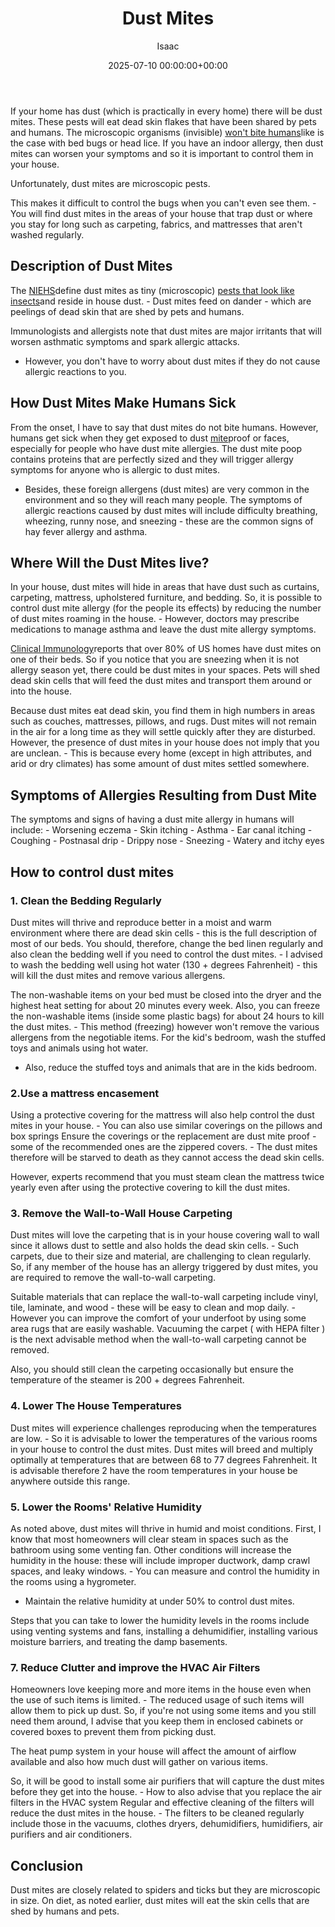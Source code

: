 ﻿---
title: Dust Mites
description: If your home has dust which is practically in every home there will be dust mites. These pests will eat dead skin flakes that have been shared by pets and...
slug: /dust-mites/
date: 2025-07-10 00:00:00+00:00
lastmod: 2025-07-10 00:00:00+03:00
author: Isaac
categories:

- Guide

- Mites
tags:

- guide

- dust

- mite
layout: post
---

If your home has dust (which is practically in every home) there will be dust mites. These pests will eat dead skin flakes that have been shared by pets and humans. The microscopic organisms (invisible) [won't bite humans](https://pestpolicy.com/do-dust-mites-bite/)like is the case with bed bugs or head lice. If you have an indoor allergy, then dust mites can worsen your symptoms and so it is important to control them in your house.

Unfortunately, dust mites are microscopic pests.

This makes it difficult to control the bugs when you can't even see them. - You will find dust mites in the areas of your house that trap dust or where you stay for long such as carpeting, fabrics, and mattresses that aren't washed regularly.

##  Description of Dust Mites

The [NIEHS](https://www.niehs.nih.gov/health/topics/agents/allergens/dustmites/index.cfm)define dust mites as tiny (microscopic) [pests that look like insects](https://pestpolicy.com/what-do-dust-mites-look-like/)and reside in house dust. - Dust mites feed on dander - which are peelings of dead skin that are shed by pets and humans.

Immunologists and allergists note that dust mites are major irritants that will worsen asthmatic symptoms and spark allergic attacks.

- However, you don't have to worry about dust mites if they do not cause allergic reactions to you.

##  How Dust Mites Make Humans Sick

From the onset, I have to say that dust mites do not bite humans. However, humans get sick when they get exposed to dust [mite](https://pestpolicy.com/what-do-dust-mites-look-like/)proof or faces, especially for people who have dust mite allergies. The dust mite poop contains proteins that are perfectly sized and they will trigger allergy symptoms for anyone who is allergic to dust mites.

- Besides, these foreign allergens (dust mites) are very common in the environment and so they will reach many people. The symptoms of allergic reactions caused by dust mites will include difficulty breathing, wheezing, runny nose, and sneezing - these are the common signs of hay fever allergy and asthma.

##  Where Will the Dust Mites live?

In your house, dust mites will hide in areas that have dust such as curtains, carpeting, mattress, upholstered furniture, and bedding. So, it is possible to control dust mite allergy (for the people its effects) by reducing the number of dust mites roaming in the house. - However, doctors may prescribe medications to manage asthma and leave the dust mite allergy symptoms.

[Clinical Immunology](https://www.jacionline.org/article/S0091-6749(02)91278-9/fulltext)reports that over 80% of US homes have dust mites on one of their beds. So if you notice that you are sneezing when it is not allergy season yet, there could be dust mites in your spaces. Pets will shed dead skin cells that will feed the dust mites and transport them around or into the house.

Because dust mites eat dead skin, you find them in high numbers in areas such as couches, mattresses, pillows, and rugs. Dust mites will not remain in the air for a long time as they will settle quickly after they are disturbed. However, the presence of dust mites in your house does not imply that you are unclean. - This is because every home (except in high attributes, and arid or dry climates) has some amount of dust mites settled somewhere.

##  Symptoms of Allergies Resulting from Dust Mite

The symptoms and signs of having a dust mite allergy in humans will include: - Worsening eczema - Skin itching - Asthma - Ear canal itching - Coughing - Postnasal drip - Drippy nose - Sneezing - Watery and itchy eyes

##  How to control dust mites

###  1. Clean the Bedding Regularly

Dust mites will thrive and reproduce better in a moist and warm environment where there are dead skin cells - this is the full description of most of our beds. You should, therefore, change the bed linen regularly and also clean the bedding well if you need to control the dust mites. - I advised to wash the bedding well using hot water (130 + degrees Fahrenheit) - this will kill the dust mites and remove various allergens.

The non-washable items on your bed must be closed into the dryer and the highest heat setting for about 20 minutes every week. Also, you can freeze the non-washable items (inside some plastic bags) for about 24 hours to kill the dust mites. - This method (freezing) however won't remove the various allergens from the negotiable items. For the kid's bedroom, wash the stuffed toys and animals using hot water.

- Also, reduce the stuffed toys and animals that are in the kids bedroom.

###  2.Use a mattress encasement

Using a protective covering for the mattress will also help control the dust mites in your house. - You can also use similar coverings on the pillows and box springs Ensure the coverings or the replacement are dust mite proof - some of the recommended ones are the zippered covers. - The dust mites therefore will be starved to death as they cannot access the dead skin cells.

However, experts recommend that you must steam clean the mattress twice yearly even after using the protective covering to kill the dust mites.

###  3. Remove the Wall-to-Wall House Carpeting

Dust mites will love the carpeting that is in your house covering wall to wall since it allows dust to settle and also holds the dead skin cells. - Such carpets, due to their size and material, are challenging to clean regularly. So, if any member of the house has an allergy triggered by dust mites, you are required to remove the wall-to-wall carpeting.

Suitable materials that can replace the wall-to-wall carpeting include vinyl, tile, laminate, and wood - these will be easy to clean and mop daily. - However you can improve the comfort of your underfoot by using some area rugs that are easily washable. Vacuuming the carpet ( with HEPA filter ) is the next advisable method when the wall-to-wall carpeting cannot be removed.

Also, you should still clean the carpeting occasionally but ensure the temperature of the steamer is 200 + degrees Fahrenheit.

###  4. Lower The House Temperatures

Dust mites will experience challenges reproducing when the temperatures are low. - So it is advisable to lower the temperatures of the various rooms in your house to control the dust mites. Dust mites will breed and multiply optimally at temperatures that are between 68 to 77 degrees Fahrenheit. It is advisable therefore 2 have the room temperatures in your house be anywhere outside this range.

###  5. Lower the Rooms' Relative Humidity

As noted above, dust mites will thrive in humid and moist conditions. First, I know that most homeowners will clear steam in spaces such as the bathroom using some venting fan. Other conditions will increase the humidity in the house: these will include improper ductwork, damp crawl spaces, and leaky windows. - You can measure and control the humidity in the rooms using a hygrometer.

- Maintain the relative humidity at under 50% to control dust mites.

Steps that you can take to lower the humidity levels in the rooms include using venting systems and fans, installing a dehumidifier, installing various moisture barriers, and treating the damp basements.

###  7. Reduce Clutter and improve the HVAC Air Filters

Homeowners love keeping more and more items in the house even when the use of such items is limited. - The reduced usage of such items will allow them to pick up dust. So, if you're not using some items and you still need them around, I advise that you keep them in enclosed cabinets or covered boxes to prevent them from picking dust.

The heat pump system in your house will affect the amount of airflow available and also how much dust will gather on various items.

So, it will be good to install some air purifiers that will capture the dust mites before they get into the house. - How to also advise that you replace the air filters in the HVAC system Regular and effective cleaning of the filters will reduce the dust mites in the house. - The filters to be cleaned regularly include those in the vacuums, clothes dryers, dehumidifiers, humidifiers, air purifiers and air conditioners.

##  Conclusion

Dust mites are closely related to spiders and ticks but they are microscopic in size. On diet, as noted earlier, dust mites will eat the skin cells that are shed by humans and pets.
